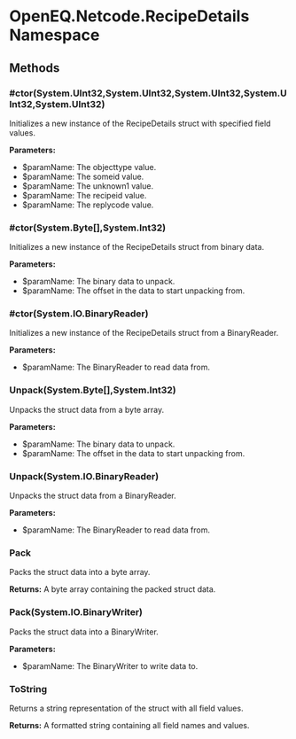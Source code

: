 ﻿# OpenEQ.Netcode.RecipeDetails Namespace

## Methods

### #ctor(System.UInt32,System.UInt32,System.UInt32,System.UInt32,System.UInt32)

Initializes a new instance of the RecipeDetails struct with specified field values.

**Parameters:**

- $paramName: The objecttype value.
- $paramName: The someid value.
- $paramName: The unknown1 value.
- $paramName: The recipeid value.
- $paramName: The replycode value.

### #ctor(System.Byte[],System.Int32)

Initializes a new instance of the RecipeDetails struct from binary data.

**Parameters:**

- $paramName: The binary data to unpack.
- $paramName: The offset in the data to start unpacking from.

### #ctor(System.IO.BinaryReader)

Initializes a new instance of the RecipeDetails struct from a BinaryReader.

**Parameters:**

- $paramName: The BinaryReader to read data from.

### Unpack(System.Byte[],System.Int32)

Unpacks the struct data from a byte array.

**Parameters:**

- $paramName: The binary data to unpack.
- $paramName: The offset in the data to start unpacking from.

### Unpack(System.IO.BinaryReader)

Unpacks the struct data from a BinaryReader.

**Parameters:**

- $paramName: The BinaryReader to read data from.

### Pack

Packs the struct data into a byte array.

**Returns:** A byte array containing the packed struct data.

### Pack(System.IO.BinaryWriter)

Packs the struct data into a BinaryWriter.

**Parameters:**

- $paramName: The BinaryWriter to write data to.

### ToString

Returns a string representation of the struct with all field values.

**Returns:** A formatted string containing all field names and values.


